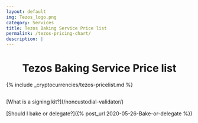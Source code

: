 ```yaml
---
layout: default
img: Tezos_logo.png
category: Services
title: Tezos Baking Service Price list
permalink: /tezos-pricing-chart/
description: | 
---
```


<h1 style="text-align:center;">Tezos Baking Service Price list</h1>

{% include _cryptocurrencies/tezos-pricelist.md %}

<div style="padding-top:15px"></div>
[What is a signing kit?](/noncustodial-validator/)

<div style="padding-top:15px;text-align:center"></div>
[Should I bake or delegate?]({% post_url 2020-05-26-Bake-or-delegate %})
